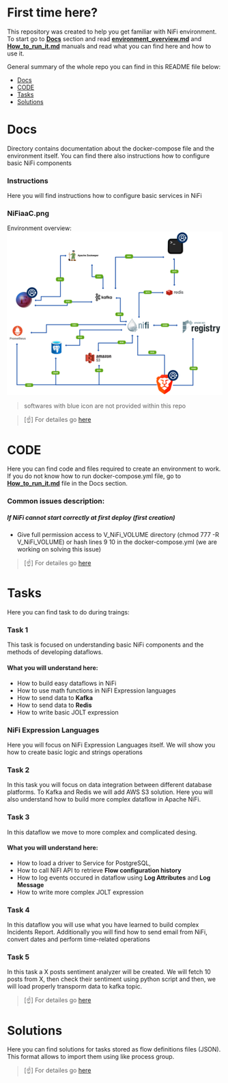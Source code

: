 # First time here?

This repository was created to help you get familiar with NiFi environment. To start go to [**Docs**](./Docs/)   section and read [**environment_overview.md**](./Docs/environment_overview.md) and [**How_to_run_it.md**](./Docs/How_to_run_it.md) manuals and read what you can find here and how to use it. 

General summary of the whole repo you can find in this README file below:
- [Docs](#docs)
- [CODE](#code)
- [Tasks](#tasks)
- [Solutions](#solutions)


# Docs

Directory contains documentation about the docker-compose file and the environment itself. You can find there also instructions how to configure basic NiFi components

### Instructions

Here you will find instructions how to configure basic services in NiFi

### NiFiaaC.png

Environment overview:  
![NiFiaaC-Srodowisko.drawio.png](./Docs/NiFiaaC.png)
> softwares with blue icon are not provided within this repo

> [:point_up:]
> For detailes go [here](./Docs/)
# CODE

Here you can find code and files required to create an environment to work. If you do not know how to run docker-compose.yml file, go to  [**How_to_run_it.md**](./Docs/How_to_run_it.md) file in the Docs section.

### Common issues description:

##### If NiFi cannot start correctly at first deploy (first creation)

- Give full permission access to V_NiFi_VOLUME directory (chmod 777 -R V_NiFi_VOLUME) or hash lines 9 10 in the docker-compose.yml (we are working on solving this issue)

> [:point_up:]
> For detailes go [here](./CODE/)

# Tasks

Here you can find task to do during traings:

### Task 1

This task is focused on understanding basic NiFi components and the methods of developing dataflows.

#### What you will understand here:

- How to build easy dataflows in NiFi
- How to use math functions in NiFI Expression languages
- How to send data to **Kafka**
- How to send data to **Redis**
- How to write basic JOLT expression

### NiFi Expression Languages

Here you will focus on NiFi Expression Languages itself. We will show you how to create basic logic and strings operations

### Task 2

In this task you will focus on data integration between different database platforms. To Kafka and Redis we will add AWS S3 solution. Here you will also understand how to build more complex dataflow in Apache NiFi.

### Task 3

In this dataflow we move to more complex and complicated desing.

#### What you will understand here:

- How to load a driver to Service for PostgreSQL,
- How to call NiFI API to retrieve **Flow configuration history**
- How to log events occured in dataflow using **Log Attributes** and **Log Message**
- How to write more complex JOLT expression

### Task 4

In this dataflow you will use what you have learned to build complex Incidents Report. Additionally you will find how to send email from NiFi, convert dates and perform time-related operations

### Task 5

In this task a X posts sentiment analyzer will be created. We will fetch 10 posts from X, then check their sentiment using python script and then, we will load properly transporm data to kafka topic.

> [:point_up:]
> For detailes go [here](./Tasks/)

# Solutions

Here you can find solutions for tasks stored as flow definitions files (JSON). This format allows to import them using like process group.

> [:point_up:]
> For detailes go [here](./Solutions/)